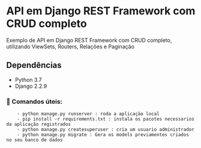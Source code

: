  # API em Django REST Framework com CRUD completo
 Exemplo de API em Django REST Framework com CRUD completo, utilizando ViewSets, Routers, Relações e Paginação
 
 ## Dependências
 * Python 3.7
 * Django 2.2.9
 
  ### 🔨 Comandos úteis:
        - python manage.py runserver : roda a aplicação local
        - pip install -r requirements.txt : instala os pacotes necessarios da aplicação registrados
        - python manage.py createsuperuser : cria um usuario administrador
        - python manage.py migrate : Gera os models previamentes criados no seu banco de dados
 
